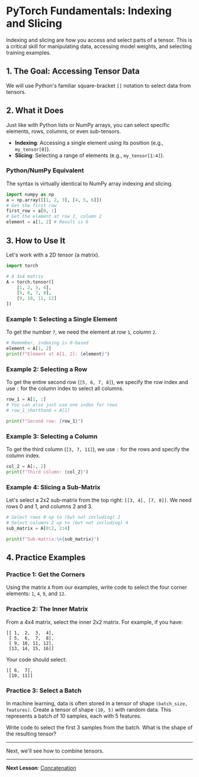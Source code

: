 # PyTorch Fundamentals: Indexing and Slicing

Indexing and slicing are how you access and select parts of a tensor. This is a critical skill for manipulating data, accessing model weights, and selecting training examples.

## 1. The Goal: Accessing Tensor Data

We will use Python's familiar square-bracket `[]` notation to select data from tensors.

## 2. What it Does

Just like with Python lists or NumPy arrays, you can select specific elements, rows, columns, or even sub-tensors.

- **Indexing**: Accessing a single element using its position (e.g., `my_tensor[0]`).
- **Slicing**: Selecting a range of elements (e.g., `my_tensor[1:4]`).

### Python/NumPy Equivalent

The syntax is virtually identical to NumPy array indexing and slicing.

```python
import numpy as np
a = np.array([[1, 2, 3], [4, 5, 6]])
# Get the first row
first_row = a[0, :]
# Get the element at row 1, column 2
element = a[1, 2] # Result is 6
```

## 3. How to Use It

Let's work with a 2D tensor (a matrix).

```python
import torch

# A 3x4 matrix
A = torch.tensor([
    [1, 2, 3, 4],
    [5, 6, 7, 8],
    [9, 10, 11, 12]
])
```

### Example 1: Selecting a Single Element

To get the number `7`, we need the element at row `1`, column `2`.

```python
# Remember, indexing is 0-based
element = A[1, 2]
print(f"Element at A[1, 2]: {element}")
```

### Example 2: Selecting a Row

To get the entire second row (`[5, 6, 7, 8]`), we specify the row index and use `:` for the column index to select all columns.

```python
row_1 = A[1, :]
# You can also just use one index for rows
# row_1_shorthand = A[1]

print(f"Second row: {row_1}")
```

### Example 3: Selecting a Column

To get the third column (`[3, 7, 11]`), we use `:` for the rows and specify the column index.

```python
col_2 = A[:, 2]
print(f"Third column: {col_2}")
```

### Example 4: Slicing a Sub-Matrix

Let's select a 2x2 sub-matrix from the top right: `[[3, 4], [7, 8]]`.
We need rows 0 and 1, and columns 2 and 3.

```python
# Select rows 0 up to (but not including) 2
# Select columns 2 up to (but not including) 4
sub_matrix = A[0:2, 2:4]

print(f"Sub-matrix:\n{sub_matrix}")
```

## 4. Practice Examples

### Practice 1: Get the Corners

Using the matrix `A` from our examples, write code to select the four corner elements: `1`, `4`, `9`, and `12`.

### Practice 2: The Inner Matrix

From a 4x4 matrix, select the inner 2x2 matrix. For example, if you have:
```
[[ 1,  2,  3,  4],
 [ 5,  6,  7,  8],
 [ 9, 10, 11, 12],
 [13, 14, 15, 16]]
```
Your code should select:
```
[[ 6,  7],
 [10, 11]]
```

### Practice 3: Select a Batch

In machine learning, data is often stored in a tensor of shape `(batch_size, features)`. 
Create a tensor of shape `(10, 5)` with random data. This represents a batch of 10 samples, each with 5 features.

Write code to select the first 3 samples from the batch. What is the shape of the resulting tensor?

---

Next, we'll see how to combine tensors.

---

**Next Lesson**: [Concatenation](07_concatenation.md)

```